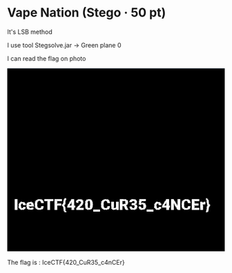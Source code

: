 # Vape Nation (Stego · 50 pt)

It's LSB method

I use tool Stegsolve.jar -> Green plane 0

I can read the flag on photo

![Alt](flag_vape.png "Flag Vape Nation")

The flag is : IceCTF{420_CuR35_c4nCEr}
